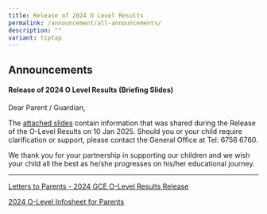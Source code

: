 ```yaml
---
title: Release of 2024 O Level Results
permalink: /announcement/all-announcements/
description: ""
variant: tiptap
---
```

<h2>Announcements</h2>
<h4><strong>Release of 2024 O Level Results (Briefing Slides)</strong></h4>
<p>Dear Parent / Guardian,</p>
<p>The <a href="/files/2024_O_Level_Briefing_Slides_for_Students__Website_.pdf" rel="noopener noreferrer nofollow" target="_blank">attached slides</a> contain
information that was shared during the Release of the O-Level Results on
10 Jan 2025. Should you or your child require clarification or support,
please contact the General Office at Tel: 6756 6760.</p>
<p>We thank you for your partnership in supporting our children and we wish
your child all the best as he/she progresses on his/her educational journey.</p>
<hr>
<p><a href="/files/Letter_to_Parents___2024_GCE_O_Level_Results_Release.pdf" rel="noopener noreferrer nofollow" target="_blank">Letters to Parents - 2024 GCE O-Level Results Release</a>
</p>
<p><a href="/files/2024_O_Level_Infosheet_for_Parents.pdf" rel="noopener noreferrer nofollow" target="_blank">2024 O-Level Infosheet for Parents</a>
</p>
<p></p>